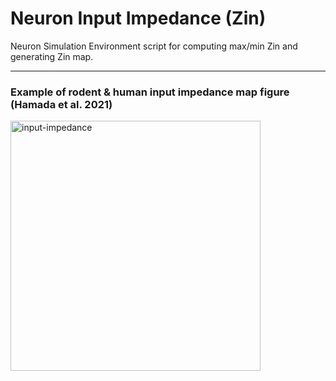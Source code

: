 # Neuron Input Impedance (Zin)

Neuron Simulation Environment script for computing max/min Zin and generating Zin map. 

---

### Example of rodent & human input impedance map figure (Hamada et al. 2021)

<img src="https://user-images.githubusercontent.com/42112716/117575320-92aeee00-b0e1-11eb-91b1-19e1c143e5dd.png" alt="input-impedance" width="400"/>

